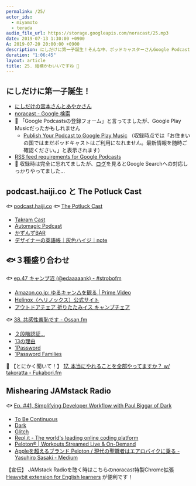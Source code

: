 ```yaml
---
permalink: /25/
actor_ids:
  - miyamoto
  - terada
audio_file_url: https://storage.googleapis.com/noracast/25.mp3
date: 2019-07-13 1:30:00 +0900
A: 2019-07-20 20:00:00 +0900
description: にしだけに第一子誕生！そんな中、ポッドキャスターさんGoogle Podcastに対応させるためにRSS編集したほうがいいですよという話や、podcast.haiji.coとThe Potluck Cast、良いHelinoxのパチもんや、Ossan.fmを🐟に、共感性○○、7pay、パスワード共有、Fukabori.fmのショーノートがやばいという話や、Dark、Pelotonなどについて話しました。
duration: "1:06:45"
layout: article
title: 25. 結構かわいいですね 🥰
---
```


## にしだけに第一子誕生！

- [にしだけの宮本さんとあやかさん](https://anchor.fm/yahsan2)
- [noracast - Google 検索](https://www.google.com/search?q=noracast)
- 🙇 「Google Podcastsの登録フォーム」と言ってましたが、Google Play Musicだったかもしれません
  - [Publish Your Podcast to Google Play Music](https://play.google.com/music/podcasts/publish) （収録時点では「お住まいの国ではまだポッドキャストはご利用になれません。最新情報を随時ご確認ください。」と表示されます）
- [RSS feed requirements for Google Podcasts](https://developers.google.com/search/reference/podcast/rss-feed)
- 🙇 収録時は完全に忘れてましたが、[ログ](https://github.com/noracast/noracast.jp/compare/da8b4b16f88b392a20e14c4834adf0d8ed105311...7990402b2352705af3d27ee2a44c555018b7e9cf)を見るとGoogle Searchへの対応しっかりやってました…


## podcast.haiji.co と The Potluck Cast

🐟 [podcast.haiji.co](https://podcast.haiji.co/)
🐟 [The Potluck Cast](https://anchor.fm/the-potluck-cast)

- [Takram Cast](https://cast.takram.com/)
- [Automagic Podcast](https://automagic.fm/)
- [かずんずBAR](https://jijyo.com/category/cousinsbar/)
- [デザイナーの英語帳｜灰色ハイジ｜note](https://note.mu/haiji505/m/mdb25dc32167f)

## 🐟３種盛り合わせ

🐟 [ep.47 キャンプ沼 (@edaaaaank) - #strobofm](https://strobo.fm/episode/47/)

- [Amazon.co.jp: ゆるキャン△を観る \| Prime Video‎](https://www.amazon.co.jp/dp/B078TMFC3K/ref=?ref=dvm_jp_pv_sl_go_020_002_123456789012_mk_fUAaB5i6-dc_sd_&tag=pv-ps-gdni-pv-020_22)
- [Helinox（ヘリノックス）公式サイト](https://www.helinox.co.jp/type/chair)
- [アウトドアチェア 折りたたみイス キャンプチェア](https://amzn.to/2SbPuGR)

🐟 [38. 共感性羞恥です - Ossan.fm](https://ossan.fm/episode/38)

- [２段階認証…](https://youtu.be/h9PIGxJKoHE?t=58)
- [13の理由](https://www.netflix.com/jp/title/80117470)
- [1Password](https://1password.com/jp/)
- [1Password Families](https://1password.com/jp/families/)

🐠 【とにかく聞いて！】 [17. 本当にやれることを全部やってますか？ w/ takoratta - Fukabori.fm](https://fukabori.fm/episode/17)

## Mishearing JAMstack Radio

🐟 [Ep. #41, Simplifying Developer Workflow with Paul Biggar of Dark](https://www.heavybit.com/library/podcasts/jamstack-radio/ep-41-simplifying-developer-workflow-with-paul-biggar-of-dark/)

- [To Be Continuous](https://www.heavybit.com/library/podcasts/to-be-continuous/)
- [Dark](https://darklang.com/)
- [Glitch](https://glitch.com/)
- [Repl.it - The world's leading online coding platform](https://repl.it/)
- [Peloton® \| Workouts Streamed Live & On-Demand](https://www.onepeloton.com/)
- [Appleを超えるブランド Peloton / 現代の聖職者はエアロバイクに乗る - Yasuhiro Sasaki - Medium](https://medium.com/@yasuhirosasaki/apple%E3%82%92%E8%B6%85%E3%81%88%E3%82%8B%E3%83%96%E3%83%A9%E3%83%B3%E3%83%89-peloton-%E7%8F%BE%E4%BB%A3%E3%81%AE%E8%81%96%E8%81%B7%E8%80%85%E3%81%AF%E3%82%A8%E3%82%A2%E3%83%AD%E3%83%90%E3%82%A4%E3%82%AF%E3%81%AB%E4%B9%97%E3%82%8B-85738cf8f11)

【宣伝】
JAMstack Radioを聴く時はこちらのnoracast特製Chrome拡張 [Heavybit extension for English learners](https://chrome.google.com/webstore/detail/heavybit-extension-for-en/ahfgdgmheoejjllbgnkegimdiajihbee?hl=ja) が便利です！
